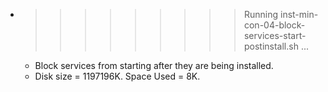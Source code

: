 * >>>>>>>>> Running inst-min-con-04-block-services-start-postinstall.sh ...
  * Block services from starting after they are being installed.
  * Disk size = 1197196K. Space Used = 8K.
